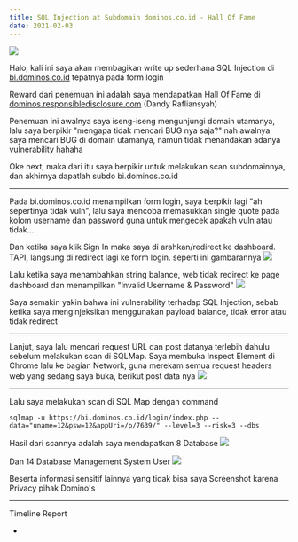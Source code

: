 ```yaml
---
title: SQL Injection at Subdomain dominos.co.id - Hall Of Fame
date: 2021-02-03
---
```


![](https://buayalaut.co/files/Screenshot_109.png)

Halo, kali ini saya akan membagikan write up sederhana SQL Injection di [bi.dominos.co.id](https://bi.dominos.co.id) tepatnya pada form login

Reward dari penemuan ini adalah saya mendapatkan Hall Of Fame di [dominos.responsibledisclosure.com](https://dominos.responsibledisclosure.com/hc/en-us/articles/360001378594-Acknowledgments)
(Dandy Rafliansyah)

Penemuan ini awalnya saya iseng-iseng mengunjungi domain utamanya, lalu saya berpikir "mengapa tidak mencari BUG nya saja?" nah awalnya saya mencari BUG di domain utamanya, namun tidak menandakan adanya vulnerability hahaha

Oke next, maka dari itu saya berpikir untuk melakukan scan subdomainnya, dan akhirnya dapatlah subdo bi.dominos.co.id

___

Pada bi.dominos.co.id menampilkan form login, saya berpikir lagi "ah sepertinya tidak vuln", lalu saya mencoba memasukkan single quote pada kolom username dan password guna untuk mengecek apakah vuln atau tidak...

Dan ketika saya klik Sign In maka saya di arahkan/redirect ke dashboard. TAPI, langsung di redirect lagi ke form login. seperti ini gambarannya
![](https://buayalaut.co/files/dominos1.png)

Lalu ketika saya menambahkan string balance, web tidak redirect ke page dashboard dan menampilkan "Invalid Username & Password"
![](https://buayalaut.co/files/dominos2.png)

Saya semakin yakin bahwa ini vulnerability terhadap SQL Injection, sebab ketika saya menginjeksikan menggunakan payload balance, tidak error atau tidak redirect

___

Lanjut, saya lalu mencari request URL dan post datanya terlebih dahulu sebelum melakukan scan di SQLMap.
Saya membuka Inspect Element di Chrome lalu ke bagian Network, guna merekam semua request headers web yang sedang saya buka, berikut post data nya
![](https://buayalaut.co/files/dominos3.png)

___

Lalu saya melakukan scan di SQL Map dengan command

```
sqlmap -u https://bi.dominos.co.id/login/index.php --data="uname=12&psw=12&appUri=/p/7639/" --level=3 --risk=3 --dbs
```

Hasil dari scannya adalah saya mendapatkan 8 Database
![](https://buayalaut.co/files/photo_2021-02-15_23-32-24.jpg)

Dan 14 Database Management System User
![](https://buayalaut.co/files/photo_2021-02-15_23-34-32.jpg)

Beserta informasi sensitif lainnya yang tidak bisa saya Screenshot karena Privacy pihak Domino's

___

Timeline Report

* 
